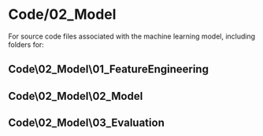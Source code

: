 # Code/02_Model

For source code files associated with the machine learning model, including folders for:
## Code\02_Model\01_FeatureEngineering
## Code\02_Model\02_Model
## Code\02_Model\03_Evaluation
